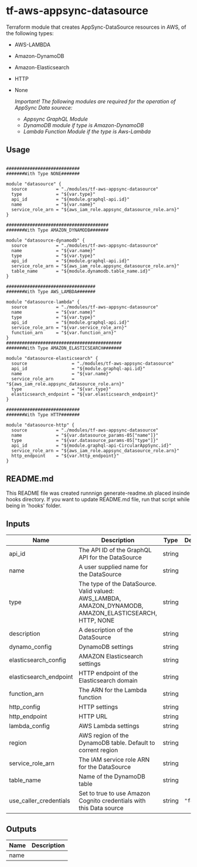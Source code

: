 
# tf-aws-appsync-datasource

Terraform module that creates AppSync-DataSource resources in AWS, of the following types:

* AWS-LAMBDA
* Amazon-DynamoDB
* Amazon-Elasticsearch
* HTTP
* None

  _Important!_
    _The following modules are required for the operation of AppSync Data sourece:_
  * _Appsync GraphQL Module_
  * _DynamoDB module if type is Amazon-DynamoDB_
  * _Lambda Function Module if the type is Aws-Lambda_


## Usage

```hcl

############################
#######With Type NONE#######

module "datasource" {
  source           = "./modules/tf-aws-appsync-datasource"
  type             = "${var.type}"
  api_id           = "${module.graphql-api.id}"
  name             = "${var.name}"
  service_role_arn = "${aws_iam_role.appsync_datasource_role.arn}"
}

#######################################
#######With Type AMAZON_DYNAMODB#######

module "datasource-dynamodb" {
  source           = "./modules/tf-aws-appsync-datasource"
  name             = "${var.name}"
  type             = "${var.type}"
  api_id           = "${module.graphql-api.id}"
  service_role_arn = "${aws_iam_role.appsync_datasource_role.arn}"
  table_name       = "${module.dynamodb.table_name.id}"
}

##################################
#######With Type AWS_LAMBDA#######

module "datasource-lambda" {
  source           = "./modules/tf-aws-appsync-datasource"
  name             = "${var.name}"
  type             = "${var.type}"
  api_id           = "${module.graphql-api.id}"
  service_role_arn = "${var.service_role_arn}"
  function_arn     = "${var.function_arn}"
}
############################################
#######With Type AMAZON_ELASTICSEARCH#######

module "datasource-elasticsearch" {
  source                 = "./modules/tf-aws-appsync-datasource"
  api_id                 = "${module.graphql-api.id}"
  name                   = "${var.name}"
  service_role_arn       = "${aws_iam_role.appsync_datasource_role.arn}"
  type                   = "${var.type}"
  elasticsearch_endpoint = "${var.elasticsearch_endpoint}"
}

############################
#######With Type HTTP#######

module "datasource-http" {
  source           = "./modules/tf-aws-appsync-datasource"
  name             = "${var.datasource_params-05["name"]}"
  type             = "${var.datasource_params-05["type"]}"
  api_id           = "${module.graphql-api-CircularAppSync.id}"
  service_role_arn = "${aws_iam_role.appsync_datasource_role.arn}"
  http_endpoint    = "${var.http_endpoint}"
}
```
## README.md
This README file was created runnnign generate-readme.sh placed insinde hooks directory.
If you want to update README.md file, run that script while being in 'hooks' folder.
## Inputs

| Name | Description | Type | Default | Required |
|------|-------------|:----:|:-----:|:-----:|
| api\_id | The API ID of the GraphQL API for the DataSource | string | n/a | yes |
| name | A user supplied name for the DataSource | string | n/a | yes |
| type | The type of the DataSource. Valid valued: AWS\_LAMBDA, AMAZON\_DYNAMODB, AMAZON\_ELASTICSEARCH, HTTP, NONE | string | n/a | yes |
| description | A description of the DataSource | string | `""` | no |
| dynamo\_config | DynamoDB settings | string | `""` | no |
| elasticsearch\_config | AMAZON Elasticsearch settings | string | `""` | no |
| elasticsearch\_endpoint | HTTP endpoint of the Elasticsearch domain | string | `""` | no |
| function\_arn | The ARN for the Lambda function | string | `""` | no |
| http\_config | HTTP settings | string | `""` | no |
| http\_endpoint | HTTP URL | string | `""` | no |
| lambda\_config | AWS Lambda settings | string | `""` | no |
| region | AWS region of the DynamoDB table. Default to corrent region | string | `""` | no |
| service\_role\_arn | The IAM service role ARN for the DataSource | string | `""` | no |
| table\_name | Name of the DynamoDB table | string | `""` | no |
| use\_caller\_credentials | Set to true to use Amazon Cognito credentials with this Data source | string | `"false"` | no |

## Outputs

| Name | Description |
|------|-------------|
| name |  |


